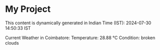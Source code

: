 # My Project

This content is dynamically generated in Indian Time (IST): 2024-07-30 14:50:33 IST


Current Weather in Coimbatore:
Temperature: 28.88 °C
Condition: broken clouds
